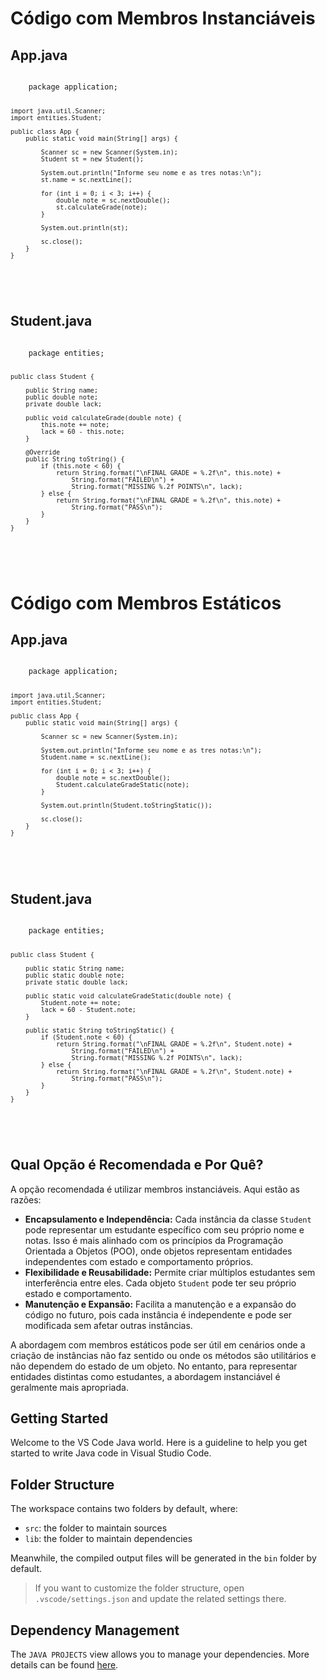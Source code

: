 <!DOCTYPE html>
<html>

<body>
    <h1>Código com Membros Instanciáveis</h1>

<h2>App.java</h2>
<pre>
<code>
    package application;

    import java.util.Scanner;
    import entities.Student;

    public class App {
        public static void main(String[] args) {

            Scanner sc = new Scanner(System.in);
            Student st = new Student();

            System.out.println("Informe seu nome e as tres notas:\n");
            st.name = sc.nextLine();

            for (int i = 0; i < 3; i++) {
                double note = sc.nextDouble();
                st.calculateGrade(note);
            }

            System.out.println(st);

            sc.close();
        }
    }
</code>
    </pre>

<h2>Student.java</h2>
<pre>
<code>
    package entities;

    public class Student {

        public String name;
        public double note;
        private double lack;

        public void calculateGrade(double note) {
            this.note += note;
            lack = 60 - this.note;
        }

        @Override
        public String toString() {
            if (this.note < 60) {
                return String.format("\nFINAL GRADE = %.2f\n", this.note) +
                    String.format("FAILED\n") +
                    String.format("MISSING %.2f POINTS\n", lack);
            } else {
                return String.format("\nFINAL GRADE = %.2f\n", this.note) +
                    String.format("PASS\n");
            }
        }
    }
</code>
    </pre>
</body>
</html>



<!DOCTYPE html>
<html>

<body>
    <h1>Código com Membros Estáticos</h1>

<h2>App.java</h2>
<pre>
<code>
    package application;

    import java.util.Scanner;
    import entities.Student;

    public class App {
        public static void main(String[] args) {

            Scanner sc = new Scanner(System.in);

            System.out.println("Informe seu nome e as tres notas:\n");
            Student.name = sc.nextLine();

            for (int i = 0; i < 3; i++) {
                double note = sc.nextDouble();
                Student.calculateGradeStatic(note);
            }

            System.out.println(Student.toStringStatic());

            sc.close();
        }
    }
</code>
    </pre>

<h2>Student.java</h2>
<pre>
<code>
    package entities;

    public class Student {

        public static String name;
        public static double note;
        private static double lack;

        public static void calculateGradeStatic(double note) {
            Student.note += note;
            lack = 60 - Student.note;
        }

        public static String toStringStatic() {
            if (Student.note < 60) {
                return String.format("\nFINAL GRADE = %.2f\n", Student.note) +
                    String.format("FAILED\n") +
                    String.format("MISSING %.2f POINTS\n", lack);
            } else {
                return String.format("\nFINAL GRADE = %.2f\n", Student.note) +
                    String.format("PASS\n");
            }
        }
    }
</code>
    </pre>

<h2>Qual Opção é Recomendada e Por Quê?</h2>
<p>A opção recomendada é utilizar membros instanciáveis. Aqui estão as razões:</p>
<ul>
    <li><b>Encapsulamento e Independência:</b> Cada instância da classe <code>Student</code> pode representar um estudante específico com seu próprio nome e notas. Isso é mais alinhado com os princípios da Programação Orientada a Objetos (POO), onde objetos representam entidades independentes com estado e comportamento próprios.</li>
    <li><b>Flexibilidade e Reusabilidade:</b> Permite criar múltiplos estudantes sem interferência entre eles. Cada objeto <code>Student</code> pode ter seu próprio estado e comportamento.</li>
    <li><b>Manutenção e Expansão:</b> Facilita a manutenção e a expansão do código no futuro, pois cada instância é independente e pode ser modificada sem afetar outras instâncias.</li>
</ul>
<p>A abordagem com membros estáticos pode ser útil em cenários onde a criação de instâncias não faz sentido ou onde os métodos são utilitários e não dependem do estado de um objeto. No entanto, para representar entidades distintas como estudantes, a abordagem instanciável é geralmente mais apropriada.</p>
</body>
</html>

## Getting Started

Welcome to the VS Code Java world. Here is a guideline to help you get started to write Java code in Visual Studio Code.

## Folder Structure

The workspace contains two folders by default, where:

- `src`: the folder to maintain sources
- `lib`: the folder to maintain dependencies

Meanwhile, the compiled output files will be generated in the `bin` folder by default.

> If you want to customize the folder structure, open `.vscode/settings.json` and update the related settings there.

## Dependency Management

The `JAVA PROJECTS` view allows you to manage your dependencies. More details can be found [here](https://github.com/microsoft/vscode-java-dependency#manage-dependencies).
